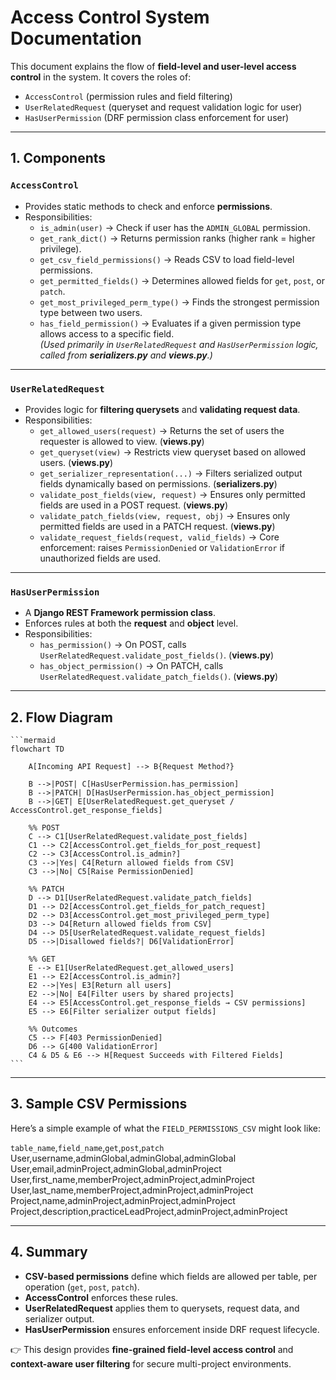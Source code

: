 # Access Control System Documentation

This document explains the flow of **field-level and user-level access control** in the system. It covers the roles of:

- `AccessControl` (permission rules and field filtering)  
- `UserRelatedRequest` (queryset and request validation logic for user)  
- `HasUserPermission` (DRF permission class enforcement for user)  

---

## 1. Components

### `AccessControl`
- Provides static methods to check and enforce **permissions**.  
- Responsibilities:
  - `is_admin(user)` → Check if user has the `ADMIN_GLOBAL` permission.  
  - `get_rank_dict()` → Returns permission ranks (higher rank = higher privilege).  
  - `get_csv_field_permissions()` → Reads CSV to load field-level permissions.  
  - `get_permitted_fields()` → Determines allowed fields for `get`, `post`, or `patch`.  
  - `get_most_privileged_perm_type()` → Finds the strongest permission type between two users.  
  - `has_field_permission()` → Evaluates if a given permission type allows access to a specific field.  
  *(Used primarily in `UserRelatedRequest` and `HasUserPermission` logic, called from **serializers.py** and **views.py**.)*

---

### `UserRelatedRequest`
- Provides logic for **filtering querysets** and **validating request data**.  
- Responsibilities:
  - `get_allowed_users(request)` → Returns the set of users the requester is allowed to view. (**views.py**)  
  - `get_queryset(view)` → Restricts view queryset based on allowed users. (**views.py**)  
  - `get_serializer_representation(...)` → Filters serialized output fields dynamically based on permissions. (**serializers.py**)  
  - `validate_post_fields(view, request)` → Ensures only permitted fields are used in a POST request. (**views.py**)  
  - `validate_patch_fields(view, request, obj)` → Ensures only permitted fields are used in a PATCH request. (**views.py**)  
  - `validate_request_fields(request, valid_fields)` → Core enforcement: raises `PermissionDenied` or `ValidationError` if unauthorized fields are used.  

---

### `HasUserPermission`
- A **Django REST Framework permission class**.  
- Enforces rules at both the **request** and **object** level.  
- Responsibilities:
  - `has_permission()` → On POST, calls `UserRelatedRequest.validate_post_fields()`. (**views.py**)  
  - `has_object_permission()` → On PATCH, calls `UserRelatedRequest.validate_patch_fields()`. (**views.py**)  

---

## 2. Flow Diagram

    ```mermaid
    flowchart TD

        A[Incoming API Request] --> B{Request Method?}

        B -->|POST| C[HasUserPermission.has_permission]
        B -->|PATCH| D[HasUserPermission.has_object_permission]
        B -->|GET| E[UserRelatedRequest.get_queryset / AccessControl.get_response_fields]

        %% POST
        C --> C1[UserRelatedRequest.validate_post_fields]
        C1 --> C2[AccessControl.get_fields_for_post_request]
        C2 --> C3[AccessControl.is_admin?]
        C3 -->|Yes| C4[Return allowed fields from CSV]
        C3 -->|No| C5[Raise PermissionDenied]

        %% PATCH
        D --> D1[UserRelatedRequest.validate_patch_fields]
        D1 --> D2[AccessControl.get_fields_for_patch_request]
        D2 --> D3[AccessControl.get_most_privileged_perm_type]
        D3 --> D4[Return allowed fields from CSV]
        D4 --> D5[UserRelatedRequest.validate_request_fields]
        D5 -->|Disallowed fields?| D6[ValidationError]

        %% GET
        E --> E1[UserRelatedRequest.get_allowed_users]
        E1 --> E2[AccessControl.is_admin?]
        E2 -->|Yes| E3[Return all users]
        E2 -->|No| E4[Filter users by shared projects]
        E4 --> E5[AccessControl.get_response_fields → CSV permissions]
        E5 --> E6[Filter serializer output fields]

        %% Outcomes
        C5 --> F[403 PermissionDenied]
        D6 --> G[400 ValidationError]
        C4 & D5 & E6 --> H[Request Succeeds with Filtered Fields]
    ```

---

## 3. Sample CSV Permissions

Here’s a simple example of what the `FIELD_PERMISSIONS_CSV` might look like:

`table_name`,`field_name`,`get`,`post`,`patch`  
User,username,adminGlobal,adminGlobal,adminGlobal  
User,email,adminProject,adminGlobal,adminProject  
User,first_name,memberProject,adminProject,adminProject  
User,last_name,memberProject,adminProject,adminProject  
Project,name,adminProject,adminProject,adminProject  
Project,description,practiceLeadProject,adminProject,adminProject  

---

## 4. Summary

- **CSV-based permissions** define which fields are allowed per table, per operation (`get`, `post`, `patch`).  
- **AccessControl** enforces these rules.  
- **UserRelatedRequest** applies them to querysets, request data, and serializer output.  
- **HasUserPermission** ensures enforcement inside DRF request lifecycle.  

👉 This design provides **fine-grained field-level access control** and **context-aware user filtering** for secure multi-project environments.
